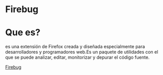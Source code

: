 # Firebug


# Que es?
es una extensión de Firefox creada y diseñada especialmente para desarrolladores y programadores web.Es un paquete de utilidades con el que se puede analizar, editar, monitorizar y depurar el código fuente.

[Firebug](https://github.com/CarlosMilanDiaz/SMX2-M8UF1A1-HistoriaWeb-2006-2020-Firebug-CarlosMilan/blob/main/Firebug.jpg)

